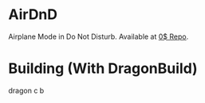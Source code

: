 # AirDnD

Airplane Mode in Do Not Disturb.
Available at [0$ Repo](https://obumbravit.github.io/0SRepo/ "My Repo").

# Building (With DragonBuild)

dragon c b